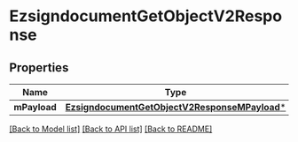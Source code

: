 # EzsigndocumentGetObjectV2Response

## Properties
Name | Type | Description | Notes
------------ | ------------- | ------------- | -------------
**mPayload** | [**EzsigndocumentGetObjectV2ResponseMPayload***](EzsigndocumentGetObjectV2ResponseMPayload.md) |  | 

[[Back to Model list]](../README.md#documentation-for-models) [[Back to API list]](../README.md#documentation-for-api-endpoints) [[Back to README]](../README.md)


